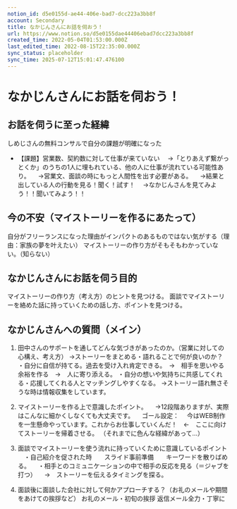```yaml
---
notion_id: d5e0155d-ae44-406e-bad7-dcc223a3bb8f
account: Secondary
title: なかじんさんにお話を伺おう！
url: https://www.notion.so/d5e0155dae44406ebad7dcc223a3bb8f
created_time: 2022-05-04T01:53:00.000Z
last_edited_time: 2022-08-15T22:35:00.000Z
sync_status: placeholder
sync_time: 2025-07-12T15:01:47.476100
---
```

# なかじんさんにお話を伺おう！

## お話を伺うに至った経緯
しめじさんの無料コンサルで自分の課題が明確になった
- 【課題】営業数、契約数に対して仕事が来ていない
　→「とりあえず繋がっとくか」のうちの1人に埋もれている、他の人に仕事が流れている可能性あり。
　→営業文、面談の時にもっと人間性を出す必要がある。
　→結果と出している人の行動を見る！聞く！試す！
　→なかじんさんを見てみよう！！聞いてみよう！！
## 今の不安（マイストーリーを作るにあたって）
自分がフリーランスになった理由がインパクトのあるものではない気がする（理由：家族の夢を叶えたい）
マイストーリーの作り方がそもそもわかっていない。（知らない）
## なかじんさんにお話を伺う目的
マイストーリーの作り方（考え方）のヒントを見つける。
面談でマイストーリーを絡めた話に持っていくための話し方、ポイントを見つける。
## なかじんさんへの質問（メイン）
1. 田中さんのサポートを通してどんな気づきがあったのか。（営業に対しての心構え、考え方）
  →ストーリーをまとめる・語れることで何が良いのか？
・自分に自信が持てる。過去を受け入れ肯定できる。　→　相手を思いやる余裕を作る　→　人に寄り添える。
  ・自分の想いや気持ちに共感してくれる・応援してくれる人とマッチングしやすくなる。
  →ストーリー語れ無さそうな時は情報収集をしています。
  
1. マイストーリーを作る上で意識したポイント。
  　→12段階ありますが、実際はこんなに細かくしなくても大丈夫です。
  　ゴール設定：
  　今はWEB制作を一生懸命やっています。これからお仕事していくんだ！　←　ここに向けてストーリーを帰着させる。
  （それまでに色んな経緯があって…）
  
1. 面談でマイストーリーを使う流れに持っていくために意識しているポイント
  　・自己紹介を促された時　　スライド事前準備　　キーワードを散りばめる。
  　・相手とのコミュニケーションの中で相手の反応を見る（＝ジャブを打つ）
  　→　ストーリーを伝えるタイミングを探る。
  
1. 面談後に面談した会社に対して何かアプローチする？（お礼のメールや期間をあけての挨拶など）
お礼のメール・初旬の挨拶
返信メール全力・丁寧に